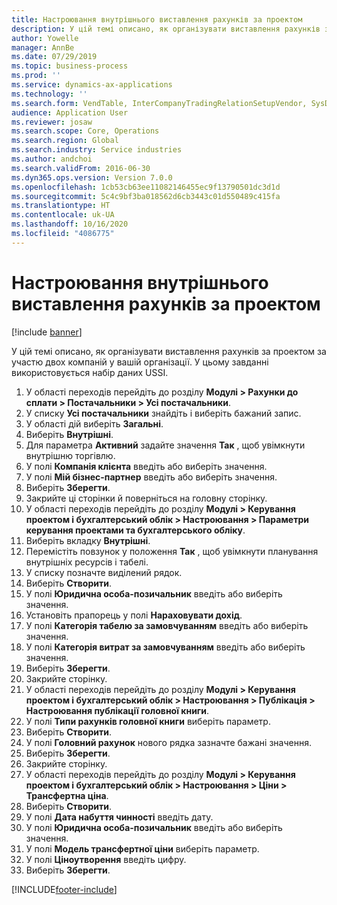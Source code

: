 ```yaml
---
title: Настроювання внутрішнього виставлення рахунків за проектом
description: У цій темі описано, як організувати виставлення рахунків за проектом за участю двох компаній у вашій організації.
author: Yowelle
manager: AnnBe
ms.date: 07/29/2019
ms.topic: business-process
ms.prod: ''
ms.service: dynamics-ax-applications
ms.technology: ''
ms.search.form: VendTable, InterCompanyTradingRelationSetupVendor, SysDataAreaSelectLookup, ProjParameters, ProjPosting, ProjTransferPrice
audience: Application User
ms.reviewer: josaw
ms.search.scope: Core, Operations
ms.search.region: Global
ms.search.industry: Service industries
ms.author: andchoi
ms.search.validFrom: 2016-06-30
ms.dyn365.ops.version: Version 7.0.0
ms.openlocfilehash: 1cb53cb63ee11082146455ec9f13790501dc3d1d
ms.sourcegitcommit: 5c4c9bf3ba018562d6cb3443c01d550489c415fa
ms.translationtype: HT
ms.contentlocale: uk-UA
ms.lasthandoff: 10/16/2020
ms.locfileid: "4086775"
---
```

# <a name="configure-intercompany-project-invoicing"></a>Настроювання внутрішнього виставлення рахунків за проектом

[!include [banner](../../includes/banner.md)]

У цій темі описано, як організувати виставлення рахунків за проектом за участю двох компаній у вашій організації. У цьому завданні використовується набір даних USSI.

1. У області переходів перейдіть до розділу **Модулі > Рахунки до сплати > Постачальники > Усі постачальники**.
2. У списку **Усі постачальники** знайдіть і виберіть бажаний запис.
3. У області дій виберіть **Загальні**.
4. Виберіть **Внутрішні**.
5. Для параметра **Активний** задайте значення **Так** , щоб увімкнути внутрішню торгівлю.
6. У полі **Компанія клієнта** введіть або виберіть значення.
7. У полі **Мій бізнес-партнер** введіть або виберіть значення.
8. Виберіть **Зберегти**.
9. Закрийте ці сторінки й поверніться на головну сторінку.
10. У області переходів перейдіть до розділу **Модулі > Керування проектом і бухгалтерський облік > Настроювання > Параметри керування проектами та бухгалтерського обліку**.
11. Виберіть вкладку **Внутрішні**.
12. Перемістіть повзунок у положення **Так** , щоб увімкнути планування внутрішніх ресурсів і табелі.
13. У списку позначте виділений рядок.
14. Виберіть **Створити**.
15. У полі **Юридична особа-позичальник** введіть або виберіть значення.
16. Установіть прапорець у полі **Нараховувати дохід**.
17. У полі **Категорія табелю за замовчуванням** введіть або виберіть значення.
18. У полі **Категорія витрат за замовчуванням** введіть або виберіть значення.
19. Виберіть **Зберегти**.
20. Закрийте сторінку.
21. У області переходів перейдіть до розділу **Модулі > Керування проектом і бухгалтерський облік > Настроювання > Публікація > Настроювання публікації головної книги**.
22. У полі **Типи рахунків головної книги** виберіть параметр.
23. Виберіть **Створити**.
24. У полі **Головний рахунок** нового рядка зазначте бажані значення.
25. Виберіть **Зберегти**.
26. Закрийте сторінку.
27. У області переходів перейдіть до розділу **Модулі > Керування проектом і бухгалтерський облік > Настроювання > Ціни > Трансфертна ціна**.
28. Виберіть **Створити**.
29. У полі **Дата набуття чинності** введіть дату.
30. У полі **Юридична особа-позичальник** введіть або виберіть значення.
31. У полі **Модель трансфертної ціни** виберіть параметр.
32. У полі **Ціноутворення** введіть цифру.
33. Виберіть **Зберегти**.



[!INCLUDE[footer-include](../../includes/footer-banner.md)]